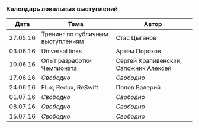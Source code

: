 ### Календарь локальных выступлений

| Дата        | Тема           | Автор  |
| ------------- |-------------| -----|
| 27.05.16      | Тренинг по публичным выступлениям | Стас Цыганов |
| 03.06.16      | Universal links      |   Артём Порохов |
| 10.06.16 | Опыт разработки Чемпионата      |    Сергей Крапивенский, Сапожник Алексей |
| 17.06.16      | *Свободно*      |   *Свободно* |
| 24.06.16 | Flux, Redux, ReSwift     |   Попов Валерий |
| 01.07.16      | *Свободно*      |   *Свободно* |
| 08.07.16      | *Свободно*      |   *Свободно* |
| 15.07.16      | *Свободно*      |   *Свободно* |
